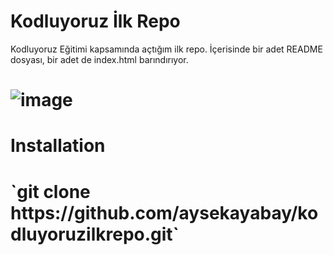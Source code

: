 # Kodluyoruz İlk Repo
Kodluyoruz Eğitimi kapsamında açtığım ilk repo. İçerisinde bir adet README dosyası, bir adet de index.html barındırıyor.

# ![image](https://user-images.githubusercontent.com/74185399/181580940-9c393e47-09c9-4ff4-ba28-a5accf403201.png)
<h1>Installation<h1>
`git clone https://github.com/aysekayabay/kodluyoruzilkrepo.git`
